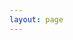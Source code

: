 ```yaml
---
layout: page
---
```


<script setup>
import {
  VPTeamPage,
  VPTeamPageTitle,
  VPTeamMembers
} from 'vitepress/theme'

const members = [
  {
    avatar: 'https://foruda.gitee.com/avatar/1676923220283662461/628270_osc_hrd_1578929666.jpg!avatar200',
    name: '阿达',
    title: 'Creator'
  },
  {
    avatar: 'https://foruda.gitee.com/avatar/1676923220283662461/628270_osc_hrd_1578929666.jpg!avatar200',
    name: '阿德',
    title: 'Developer'
  },
  {
    avatar: 'https://foruda.gitee.com/avatar/1676923220283662461/628270_osc_hrd_1578929666.jpg!avatar200',
    name: '阿东',
    title: 'Developer'
  },
]
</script>

<VPTeamPage>
  <VPTeamPageTitle>
    <template #title>
      我们的团队
    </template>
    <template #lead>
      研发团队由热爱技术的年轻人组成，他们热衷于分享和探索，擅长将重复性的工作流程自动化，提升效率。
    </template>
  </VPTeamPageTitle>
  <VPTeamMembers size="medium"
    :members="members"
  />
</VPTeamPage>
